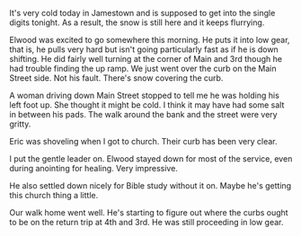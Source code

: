<html><body><p>It's very cold today in Jamestown and is supposed to get into the single digits tonight. As a result, the snow is still here and it keeps flurrying.
</p><p>Elwood was excited to go somewhere this morning. He puts it into low gear, that is, he pulls very hard but isn't going particularly fast as if he is down shifting. He did fairly well turning at the corner of Main and 3rd though he had trouble finding the up ramp. We just went over the curb on the Main Street side. Not his fault. There's snow covering the curb.
</p><p>A woman driving down Main Street stopped to tell me he was holding his left foot up. She thought it might be cold. I think it may have had some salt in between his pads. The walk around the bank and the street were very gritty.
</p><p>Eric was shoveling when I got to church. Their curb has been very clear.
</p><p>I put the gentle leader on. Elwood stayed down for most of the service, even during anointing for healing. Very impressive.
</p><p>He also settled down nicely for Bible study without it on. Maybe he's getting this church thing a little.
</p><p>Our walk home went well. He's starting to figure out where the curbs ought to be on the return trip at 4th and 3rd. He was still proceeding in low gear.</p></body></html>